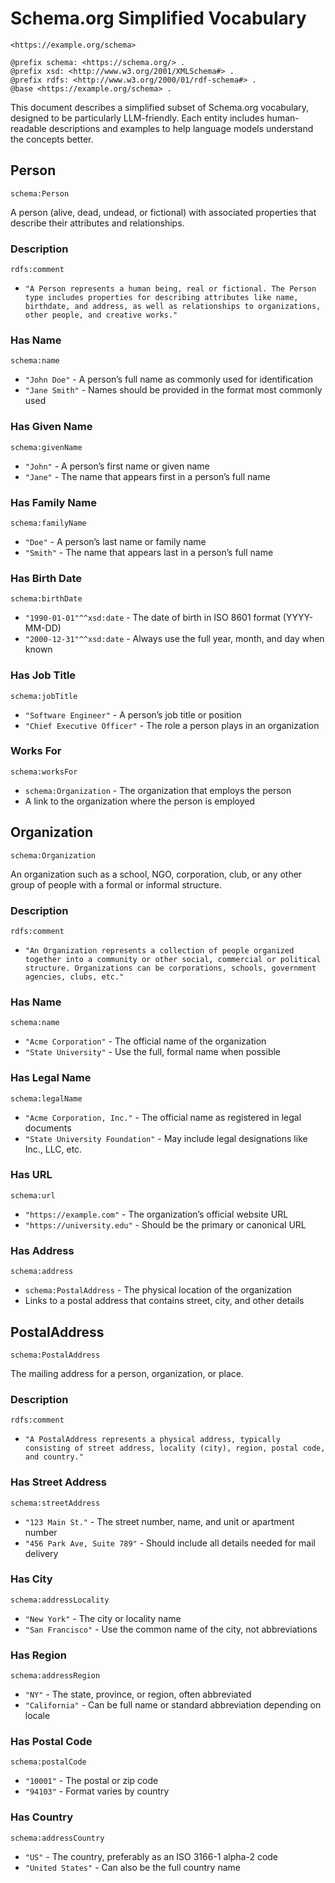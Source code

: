 

# Schema.org Simplified Vocabulary

`<https://example.org/schema>`

    @prefix schema: <https://schema.org/> .
    @prefix xsd: <http://www.w3.org/2001/XMLSchema#> .
    @prefix rdfs: <http://www.w3.org/2000/01/rdf-schema#> .
    @base <https://example.org/schema> .

This document describes a simplified subset of Schema.org vocabulary,
designed to be particularly LLM-friendly. Each entity includes
human-readable descriptions and examples to help language models
understand the concepts better.

## Person

`schema:Person`

A person (alive, dead, undead, or fictional) with associated properties
that describe their attributes and relationships.

### Description

`rdfs:comment`

- `"A Person represents a human being, real or fictional. The Person type includes properties for describing attributes like name, birthdate, and address, as well as relationships to organizations, other people, and creative works."`

### Has Name

`schema:name`

- `"John Doe"` - A person’s full name as commonly used for
  identification
- `"Jane Smith"` - Names should be provided in the format most commonly
  used

### Has Given Name

`schema:givenName`

- `"John"` - A person’s first name or given name
- `"Jane"` - The name that appears first in a person’s full name

### Has Family Name

`schema:familyName`

- `"Doe"` - A person’s last name or family name
- `"Smith"` - The name that appears last in a person’s full name

### Has Birth Date

`schema:birthDate`

- `"1990-01-01"^^xsd:date` - The date of birth in ISO 8601 format
  (YYYY-MM-DD)
- `"2000-12-31"^^xsd:date` - Always use the full year, month, and day
  when known

### Has Job Title

`schema:jobTitle`

- `"Software Engineer"` - A person’s job title or position
- `"Chief Executive Officer"` - The role a person plays in an
  organization

### Works For

`schema:worksFor`

- `schema:Organization` - The organization that employs the person
- A link to the organization where the person is employed

## Organization

`schema:Organization`

An organization such as a school, NGO, corporation, club, or any other
group of people with a formal or informal structure.

### Description

`rdfs:comment`

- `"An Organization represents a collection of people organized together into a community or other social, commercial or political structure. Organizations can be corporations, schools, government agencies, clubs, etc."`

### Has Name

`schema:name`

- `"Acme Corporation"` - The official name of the organization
- `"State University"` - Use the full, formal name when possible

### Has Legal Name

`schema:legalName`

- `"Acme Corporation, Inc."` - The official name as registered in legal
  documents
- `"State University Foundation"` - May include legal designations like
  Inc., LLC, etc.

### Has URL

`schema:url`

- `"https://example.com"` - The organization’s official website URL
- `"https://university.edu"` - Should be the primary or canonical URL

### Has Address

`schema:address`

- `schema:PostalAddress` - The physical location of the organization
- Links to a postal address that contains street, city, and other
  details

## PostalAddress

`schema:PostalAddress`

The mailing address for a person, organization, or place.

### Description

`rdfs:comment`

- `"A PostalAddress represents a physical address, typically consisting of street address, locality (city), region, postal code, and country."`

### Has Street Address

`schema:streetAddress`

- `"123 Main St."` - The street number, name, and unit or apartment
  number
- `"456 Park Ave, Suite 789"` - Should include all details needed for
  mail delivery

### Has City

`schema:addressLocality`

- `"New York"` - The city or locality name
- `"San Francisco"` - Use the common name of the city, not abbreviations

### Has Region

`schema:addressRegion`

- `"NY"` - The state, province, or region, often abbreviated
- `"California"` - Can be full name or standard abbreviation depending
  on locale

### Has Postal Code

`schema:postalCode`

- `"10001"` - The postal or zip code
- `"94103"` - Format varies by country

### Has Country

`schema:addressCountry`

- `"US"` - The country, preferably as an ISO 3166-1 alpha-2 code
- `"United States"` - Can also be the full country name
